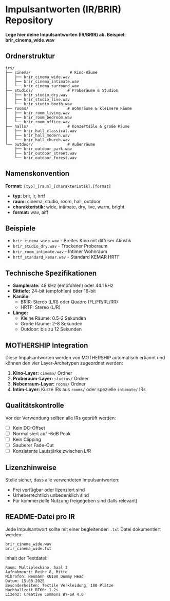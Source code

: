 # Impulsantworten (IR/BRIR) Repository

**Lege hier deine Impulsantworten (IR/BRIR) ab. Beispiel: brir_cinema_wide.wav**

## Ordnerstruktur

```
irs/
├── cinema/                 # Kino-Räume
│   ├── brir_cinema_wide.wav
│   ├── brir_cinema_intimate.wav
│   └── brir_cinema_surround.wav
├── studios/               # Proberäume & Studios
│   ├── brir_studio_dry.wav
│   ├── brir_studio_live.wav
│   └── brir_studio_booth.wav
├── rooms/                 # Wohnräume & kleinere Räume
│   ├── brir_room_living.wav
│   ├── brir_room_bedroom.wav
│   └── brir_room_office.wav
├── halls/                 # Konzertsäle & große Räume
│   ├── brir_hall_classical.wav
│   ├── brir_hall_modern.wav
│   └── brir_hall_church.wav
└── outdoor/               # Außenräume
    ├── brir_outdoor_park.wav
    ├── brir_outdoor_street.wav
    └── brir_outdoor_forest.wav
```

## Namenskonvention

**Format:** `[typ]_[raum]_[charakteristik].[format]`

- **typ:** brir, ir, hrtf
- **raum:** cinema, studio, room, hall, outdoor
- **charakteristik:** wide, intimate, dry, live, warm, bright
- **format:** wav, aiff

## Beispiele

- `brir_cinema_wide.wav` - Breites Kino mit diffuser Akustik
- `brir_studio_dry.wav` - Trockener Proberaum
- `brir_room_intimate.wav` - Intimer Wohnraum
- `hrtf_standard_kemar.wav` - Standard KEMAR HRTF

## Technische Spezifikationen

- **Samplerate:** 48 kHz (empfohlen) oder 44.1 kHz
- **Bittiefe:** 24-bit (empfohlen) oder 16-bit
- **Kanäle:** 
  - BRIR: Stereo (L/R) oder Quadro (FL/FR/RL/RR)
  - HRTF: Stereo (L/R)
- **Länge:** 
  - Kleine Räume: 0.5-2 Sekunden
  - Große Räume: 2-8 Sekunden
  - Outdoor: bis zu 12 Sekunden

## MOTHERSHIP Integration

Diese Impulsantworten werden von MOTHERSHIP automatisch erkannt und können den vier Layer-Archetypen zugeordnet werden:

1. **Kino-Layer:** `cinema/` Ordner
2. **Proberaum-Layer:** `studios/` Ordner  
3. **Nebenraum-Layer:** `rooms/` Ordner
4. **Intim-Layer:** Kurze IRs aus `rooms/` oder spezielle `intimate/` IRs

## Qualitätskontrolle

Vor der Verwendung sollten alle IRs geprüft werden:

- [ ] Kein DC-Offset
- [ ] Normalisiert auf -6dB Peak
- [ ] Kein Clipping
- [ ] Sauberer Fade-Out
- [ ] Konsistente Lautstärke zwischen L/R

## Lizenzhinweise

Stelle sicher, dass alle verwendeten Impulsantworten:
- Frei verfügbar oder lizenziert sind
- Urheberrechtlich unbedenklich sind  
- Für kommerzielle Nutzung freigegeben sind (falls relevant)

## README-Datei pro IR

Jede Impulsantwort sollte mit einer begleitenden `.txt` Datei dokumentiert werden:

```
brir_cinema_wide.wav
brir_cinema_wide.txt
```

Inhalt der Textdatei:
```
Raum: Multiplexkino, Saal 3
Aufnahmeort: Reihe 8, Mitte
Mikrofon: Neumann KU100 Dummy Head
Datum: 15.08.2025
Besonderheiten: Textile Verkleidung, 180 Plätze
Nachhallzeit RT60: 1.2s
Lizenz: Creative Commons BY-SA 4.0
```